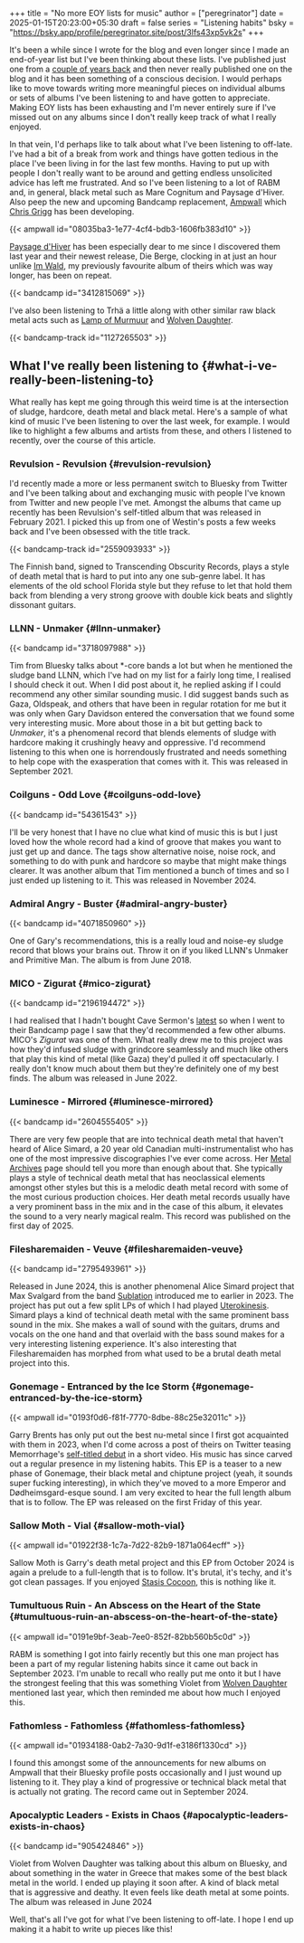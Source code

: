 +++
title = "No more EOY lists for music"
author = ["peregrinator"]
date = 2025-01-15T20:23:00+05:30
draft = false
series = "Listening habits"
bsky = "https://bsky.app/profile/peregrinator.site/post/3lfs43xp5vk2s"
+++

It's been a while since I wrote for the blog and even longer since I
made an end-of-year list but I've been thinking about these
lists. I've published just one from a [couple of years back](/blog/2023/02/albums-of-the-year-2022.html) and then
never really published one on the blog and it has been something of a
conscious decision. I would perhaps like to move towards writing more
meaningful pieces on individual albums or sets of albums I've been
listening to and have gotten to appreciate. Making EOY lists has been
exhausting and I'm never entirely sure if I've missed out on any
albums since I don't really keep track of what I really enjoyed.

In that vein, I'd perhaps like to talk about what I've been listening
to off-late. I've had a bit of a break from work and things have
gotten tedious in the place I've been living in for the last few
months. Having to put up with people I don't really want to be around
and getting endless unsolicited advice has left me frustrated. And so
I've been listening to a lot of RABM and, in general, black metal such
as Mare Cognitum and Paysage d'Hiver. Also peep the new and upcoming
Bandcamp replacement, [Ampwall](https://ampwall.com) which [Chris Grigg](https://ampwall.com/u/clg666) has been developing.

{{< ampwall id="08035ba3-1e77-4cf4-bdb3-1606fb383d10" >}}

[Paysage d'Hiver](https://paysagedhiver.bandcamp.com) has been especially dear to me since I discovered them
last year and their newest release, Die Berge, clocking in at just an
hour unlike [Im Wald](https://paysagedhiver.bandcamp.com/album/im-wald), my previously favourite album of theirs which was
way longer, has been on repeat.

{{< bandcamp id="3412815069" >}}

I've also been listening to Trhä a little along with other similar raw
black metal acts such as [Lamp of Murmuur](https://lampofmurmuur.bandcamp.com) and [Wolven Daughter](https://ampwall.com/a/wolvendaughter).

{{< bandcamp-track id="1127265503" >}}


## What I've really been listening to {#what-i-ve-really-been-listening-to}

What really has kept me going through this weird time is at the
intersection of sludge, hardcore, death metal and black metal. Here's
a sample of what kind of music I've been listening to over the last
week, for example. I would like to highlight a few albums and artists
from these, and others I listened to recently, over the course of this
article.


### Revulsion - Revulsion {#revulsion-revulsion}

I'd recently made a more or less permanent switch to Bluesky from
Twitter and I've been talking about and exchanging music with people
I've known from Twitter and new people I've met. Amongst the albums
that came up recently has been Revulsion's self-titled album that was
released in February 2021. I picked this up from one of Westin's posts
a few weeks back and I've been obsessed with the title track.

{{< bandcamp-track id="2559093933" >}}

The Finnish band, signed to Transcending Obscurity Records, plays a
style of death metal that is hard to put into any one sub-genre
label. It has elements of the old school Florida style but they refuse
to let that hold them back from blending a very strong groove with
double kick beats and slightly dissonant guitars.


### LLNN - Unmaker {#llnn-unmaker}

{{< bandcamp id="3718097988" >}}

Tim from Bluesky talks about \*-core bands a lot but when he mentioned
the sludge band LLNN, which I've had on my list for a fairly long
time, I realised I should check it out. When I did post about it, he
replied asking if I could recommend any other similar sounding
music. I did suggest bands such as Gaza, Oldspeak, and others that
have been in regular rotation for me but it was only when Gary
Davidson entered the conversation that we found some very interesting
music. More about those in a bit but getting back to _Unmaker_, it's a
phenomenal record that blends elements of sludge with hardcore making
it crushingly heavy and oppressive. I'd recommend listening to this
when one is horrendously frustrated and needs something to help cope
with the exasperation that comes with it. This was released in
September 2021.


### Coilguns - Odd Love {#coilguns-odd-love}

{{< bandcamp id="54361543" >}}

I'll be very honest that I have no clue what kind of music this is but
I just loved how the whole record had a kind of groove that makes you
want to just get up and dance. The tags show alternative noise, noise
rock, and something to do with punk and hardcore so maybe that might
make things clearer. It was another album that Tim mentioned a bunch
of times and so I just ended up listening to it. This was released in
November 2024.


### Admiral Angry - Buster {#admiral-angry-buster}

{{< bandcamp id="4071850960" >}}

One of Gary's recommendations, this is a really loud and noise-ey
sludge record that blows your brains out. Throw it on if you liked
LLNN's Unmaker and Primitive Man. The album is from June 2018.


### MICO - Zigurat {#mico-zigurat}

{{< bandcamp id="2196194472" >}}

I had realised that I hadn't bought Cave Sermon's [latest](https://cavesermon.bandcamp.com/album/divine-laughter) so when I
went to their Bandcamp page I saw that they'd recommended a few other
albums. MICO's _Zigurat_ was one of them. What really drew me to this
project was how they'd infused sludge with grindcore seamlessly and
much like others that play this kind of metal (like Gaza) they'd
pulled it off spectacularly. I really don't know much about them but
they're definitely one of my best finds. The album was released in
June 2022.


### Luminesce - Mirrored {#luminesce-mirrored}

{{< bandcamp id="2604555405" >}}

There are very few people that are into technical death metal that
haven't heard of Alice Simard, a 20 year old Canadian
multi-instrumentalist who has one of the most impressive discographies
I've ever come across. Her [Metal Archives](https://www.metal-archives.com/artists/Alice_Simard/813803) page should tell you more
than enough about that. She typically plays a style of technical death
metal that has neoclassical elements amongst other styles but this is
a melodic death metal record with some of the most curious production
choices. Her death metal records usually have a very prominent bass in
the mix and in the case of this album, it elevates the sound to a very
nearly magical realm. This record was published on the first day
of 2025.


### Filesharemaiden - Veuve {#filesharemaiden-veuve}

{{< bandcamp id="2795493961" >}}

Released in June 2024, this is another phenomenal Alice Simard project
that Max Svalgard from the band [Sublation](https://sublation.bandcamp.com) introduced me to earlier
in 2023. The project has put out a few split LPs of which I had played
[Uterokinesis](https://filesharemaiden.bandcamp.com/album/uterokinesis). Simard plays a kind of technical death metal with the
same prominent bass sound in the mix. She makes a wall of sound with
the guitars, drums and vocals on the one hand and that overlaid with
the bass sound makes for a very interesting listening experience. It's
also interesting that Filesharemaiden has morphed from what used to be
a brutal death metal project into this.


### Gonemage - Entranced by the Ice Storm {#gonemage-entranced-by-the-ice-storm}

{{< ampwall id="0193f0d6-f81f-7770-8dbe-88c25e32011c" >}}

Garry Brents has only put out the best nu-metal since I first got
acquainted with them in 2023, when I'd come across a post of theirs on
Twitter teasing Memorrhage's [self-titled debut](https://ampwall.com/a/memorrhage/album/memorrhage) in a short video. His
music has since carved out a regular presence in my listening
habits. This EP is a teaser to a new phase of Gonemage, their black
metal and chiptune project (yeah, it sounds super fucking
interesting), in which they've moved to a more Emperor and
Dødheimsgard-esque sound. I am very excited to hear the full length
album that is to follow. The EP was released on the first Friday of
this year.


### Sallow Moth - Vial {#sallow-moth-vial}

{{< ampwall id="01922f38-1c7a-7d22-82b9-1871a064ecff" >}}

Sallow Moth is Garry's death metal project and this EP from October
2024 is again a prelude to a full-length that is to follow. It's
brutal, it's techy, and it's got clean passages. If you enjoyed [Stasis
Cocoon](https://ampwall.com/a/sallowmoth/album/stasis-cocoon), this is nothing like it.


### Tumultuous Ruin - An Abscess on the Heart of the State {#tumultuous-ruin-an-abscess-on-the-heart-of-the-state}

{{< ampwall id="0191e9bf-3eab-7ee0-852f-82bb560b5c0d" >}}

RABM is something I got into fairly recently but this one man project
has been a part of my regular listening habits since it came out back
in September 2023. I'm unable to recall who really put me onto it but
I have the strongest feeling that this was something Violet from
[Wolven Daughter](https://ampwall.com/a/wolvendaughter) mentioned last year, which then reminded me about how
much I enjoyed this.


### Fathomless - Fathomless {#fathomless-fathomless}

{{< ampwall id="01934188-0ab2-7a30-9d1f-e3186f1330cd" >}}

I found this amongst some of the announcements for new albums on
Ampwall that their Bluesky profile posts occasionally and I just wound
up listening to it. They play a kind of progressive or technical black
metal that is actually not grating. The record came out in September 2024.


### Apocalyptic Leaders - Exists in Chaos {#apocalyptic-leaders-exists-in-chaos}

{{< bandcamp id="905424846" >}}

Violet from Wolven Daughter was talking about this album on Bluesky,
and about something in the water in Greece that makes some of the best
black metal in the world. I ended up playing it soon after. A kind of
black metal that is aggressive and deathy. It even feels like death
metal at some points. The album was released in June 2024

Well, that's all I've got for what I've been listening to off-late. I
hope I end up making it a habit to write up pieces like this!
